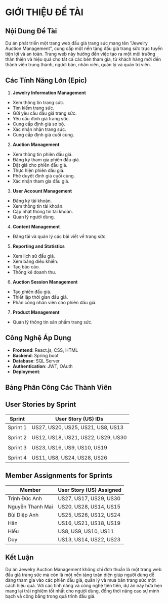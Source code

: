 
# GIỚI THIỆU ĐỀ TÀI

## Nội Dung Đề Tài
Dự án phát triển một trang web đấu giá trang sức mang tên "Jewelry Auction Management", cung cấp một nền tảng đấu giá trang sức trực tuyến tiện lợi và an toàn. Trang web này hướng đến việc tạo ra một môi trường thân thiện và hiệu quả cho tất cả các bên tham gia, từ khách hàng mới đến thành viên trung thành, người bán, nhân viên, quản lý và quản trị viên.

## Các Tính Năng Lớn (Epic)
1. **Jewelry Information Management**
  - Xem thông tin trang sức.
  - Tìm kiếm trang sức.
  - Gửi yêu cầu đấu giá trang sức.
  - Yêu cầu định giá trang sức.
  - Cung cấp định giá sơ bộ.
  - Xác nhận nhận trang sức.
  - Cung cấp định giá cuối cùng.
2. **Auction Management**
  - Xem thông tin phiên đấu giá.
  - Đăng ký tham gia phiên đấu giá.
  - Đặt giá cho phiên đấu giá.
  - Thực hiện phiên đấu giá.
  - Phê duyệt định giá cuối cùng.
  - Xác nhận tham gia đấu giá.
3. **User Account Management**
  - Đăng ký tài khoản.
  - Xem thông tin tài khoản.
  - Cập nhật thông tin tài khoản.
  - Quản lý người dùng.
4. **Content Management**
  - Đăng tải và quản lý các bài viết về trang sức.
5. **Reporting and Statistics**
  - Xem lịch sử đấu giá.
  - Xem bảng điều khiển.
  - Tạo báo cáo.
  - Thống kê doanh thu.
6. **Auction Session Management**
  - Tạo phiên đấu giá.
  - Thiết lập thời gian đấu giá.
  - Phân công nhân viên cho phiên đấu giá.
7. **Product Management**
  - Quản lý thông tin sản phẩm trang sức.

## Công Nghệ Áp Dụng
- **Frontend**: React.js, CSS, HTML
- **Backend**: Spring boot
- **Database**: SQL Server
- **Authentication**: JWT, OAuth
- **Deployment**:



## Bảng Phân Công Các Thành Viên
## User Stories by Sprint

| Sprint  | User Story (US) IDs                       |
|---------|-------------------------------------------|
| Sprint 1|  US27, US20, US25, US21, US8, US13        |
|         |                                           |
| Sprint 2|  US12, US18, US21, US22, US29, US30       |
|         |                                           |
| Sprint 3|  US23, US16, US9, US10, US19              |
|         |                                           |
| Sprint 4|  US11, US8, US24, US28, US26              |
             
## Member Assignments for Sprints 

| Member      | User Story (US) Assigned                                    |
|-------------|-------------------------------------------------------------|
| Trịnh Đức Anh            | US27, US17, US29, US30                         |
| Nguyễn Thanh Mai         | US20, US28, US14, US15                         |
| Bùi Diệp Anh             | US25, US26, US12, US24                         | 
| Hân                      | US16, US21, US18, US19                         |
| Hiếu                     | US8, US9, US10, US11                           |
| Duy                      | US13, US14, US22, US23                         |

## Kết Luận
Dự án Jewelry Auction Management không chỉ đơn thuần là một trang web đấu giá trang sức mà còn là một nền tảng toàn diện giúp người dùng dễ dàng tham gia vào các phiên đấu giá, quản lý và mua bán trang sức một cách hiệu quả. Với các tính năng và công nghệ tiên tiến, dự án này hứa hẹn mang lại trải nghiệm tốt nhất cho người dùng, đồng thời nâng cao sự minh bạch và công bằng trong quá trình đấu giá.
